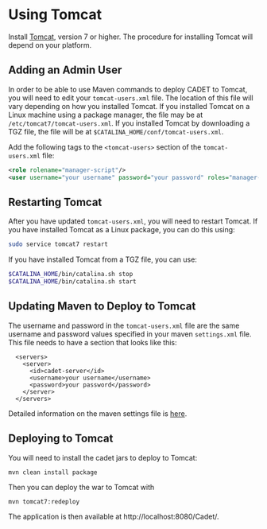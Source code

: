 Using Tomcat
======================

Install [Tomcat](http://tomcat.apache.org/), version 7 or higher.  The
procedure for installing Tomcat will depend on your platform.

Adding an Admin User
----------------------
In order to be able to use Maven commands to deploy CADET to
Tomcat, you will need to edit your `tomcat-users.xml` file.  The
location of this file will vary depending on how you installed Tomcat.
If you installed Tomcat on a Linux machine using a package manager,
the file may be at `/etc/tomcat7/tomcat-users.xml`.  If you
installed Tomcat by downloading a TGZ file, the file will be at
`$CATALINA_HOME/conf/tomcat-users.xml`.

Add the following tags to the `<tomcat-users>` section of the `tomcat-users.xml` file:

```xml
<role rolename="manager-script"/>
<user username="your username" password="your password" roles="manager-script"/>
```

Restarting Tomcat
------------------
After you have updated `tomcat-users.xml`, you will need to
restart Tomcat.  If you have installed Tomcat as a Linux package, you
can do this using:

```bash
sudo service tomcat7 restart
```

If you have installed Tomcat from a TGZ file, you can use:

```bash
$CATALINA_HOME/bin/catalina.sh stop
$CATALINA_HOME/bin/catalina.sh start
```

Updating Maven to Deploy to Tomcat
----------------------------------
The username and password in the `tomcat-users.xml` file are the
same username and password values specified in your maven `settings.xml` file.
This file needs to have a section that looks like this:
```
  <servers>
    <server>
      <id>cadet-server</id>
      <username>your username</username>
      <password>your password</password>
    </server>
  </servers>
```
Detailed information on the maven settings file is [here](https://maven.apache.org/settings.html). 

Deploying to Tomcat
---------------------
You will need to install the cadet jars to deploy to Tomcat:
```
mvn clean install package
```
Then you can deploy the war to Tomcat with
```
mvn tomcat7:redeploy
```

The application is then available at http://localhost:8080/Cadet/.
